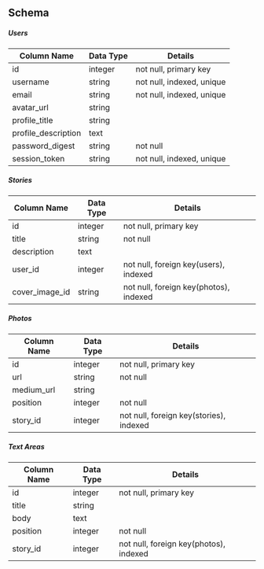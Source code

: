 ## Schema

##### Users
| Column Name | Data Type | Details |
|---|---|---|
| id | integer | not null, primary key
| username | string | not null, indexed, unique
| email | string | not null, indexed, unique
| avatar_url | string |
| profile_title | string |
| profile_description | text |
| password_digest | string | not null
| session_token | string | not null, indexed, unique

##### Stories
| Column Name | Data Type | Details |
|---|---|---|
| id | integer | not null, primary key
| title | string | not null
| description | text |
| user_id | integer | not null, foreign key(users), indexed
| cover_image_id | string | not null, foreign key(photos), indexed

##### Photos
| Column Name | Data Type | Details |
|---|---|---|
| id | integer | not null, primary key
| url | string | not null
| medium_url | string |
| position | integer | not null
| story_id | integer | not null, foreign key(stories), indexed

##### Text Areas
| Column Name | Data Type | Details |
|---|---|---|
| id | integer | not null, primary key
| title | string |
| body | text |
| position | integer | not null
| story_id | integer | not null, foreign key(photos), indexed
